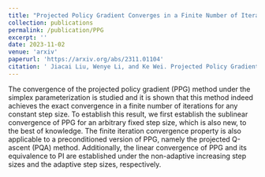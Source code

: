 ```yaml
---
title: "Projected Policy Gradient Converges in a Finite Number of Iterations"
collection: publications
permalink: /publication/PPG
excerpt: ''
date: 2023-11-02
venue: 'arxiv'
paperurl: 'https://arxiv.org/abs/2311.01104'
citation: ' Jiacai Liu, Wenye Li, and Ke Wei. Projected Policy Gradient Converges in a Finite Number of Iterations. arXiv:2311.0110, 2023.'
---
```


The convergence of the projected policy gradient (PPG) method under the simplex parameterization is studied and it is shown that this method indeed achieves the exact convergence in a finite number of iterations for any constant step size. To establish this result, we first establish the sublinear convergence of PPG for an arbitrary fixed step size, which is also new, to the best of knowledge. The finite iteration convergence property is also applicable to a preconditioned version of PPG, namely the projected Q-ascent (PQA) method. Additionally, the linear convergence of PPG and its equivalence to PI are established under the non-adaptive increasing step sizes and the adaptive step sizes, respectively.